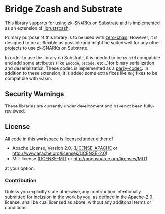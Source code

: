# Bridge Zcash and Substrate

This library supports for using zk-SNARKs on [Substrate](https://github.com/paritytech/substrate) and is implemented as an extension of [librustzcash](https://github.com/zcash/librustzcash). 

Primary purpose of this library is to be used with [zero-chain](https://github.com/LayerXcom/zero-chain). However, it is designed to be as flexible as possible and might be suited well for any other projects to use zk-SNARKs on Substrate.

In order to use the library on Substrate, it is needed to be `no_std` compatible and add some attributes (like `Encode`, `Decode`, etc...)for binary serialization and deserialization. These codec is implemented as a [parity-codec](https://github.com/paritytech/parity-codec).
In addition to these extension, it is added some extra fixes like `Rng` fixes to be compatible with wasm.

## Security Warnings

These libraries are currently under development and have not been fully-reviewed.

## License

All code in this workspace is licensed under either of

 * Apache License, Version 2.0, ([LICENSE-APACHE](LICENSE-APACHE) or http://www.apache.org/licenses/LICENSE-2.0)
 * MIT license ([LICENSE-MIT](LICENSE-MIT) or http://opensource.org/licenses/MIT)

at your option.

### Contribution

Unless you explicitly state otherwise, any contribution intentionally
submitted for inclusion in the work by you, as defined in the Apache-2.0
license, shall be dual licensed as above, without any additional terms or
conditions.
